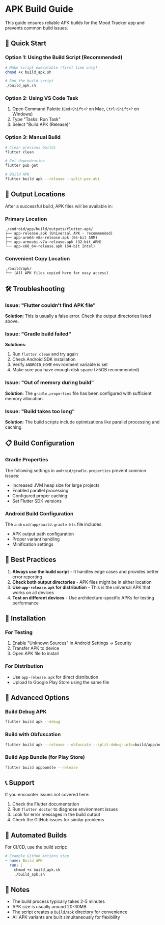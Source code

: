 # APK Build Guide

This guide ensures reliable APK builds for the Mood Tracker app and prevents common build issues.

## 🚀 Quick Start

### Option 1: Using the Build Script (Recommended)
```bash
# Make script executable (first time only)
chmod +x build_apk.sh

# Run the build script
./build_apk.sh
```

### Option 2: Using VS Code Task
1. Open Command Palette (`Cmd+Shift+P` on Mac, `Ctrl+Shift+P` on Windows)
2. Type "Tasks: Run Task"
3. Select "Build APK (Release)"

### Option 3: Manual Build
```bash
# Clean previous builds
flutter clean

# Get dependencies
flutter pub get

# Build APK
flutter build apk --release --split-per-abi
```

## 📁 Output Locations

After a successful build, APK files will be available in:

### Primary Location
```
./android/app/build/outputs/flutter-apk/
├── app-release.apk (Universal APK - recommended)
├── app-arm64-v8a-release.apk (64-bit ARM)
├── app-armeabi-v7a-release.apk (32-bit ARM)
└── app-x86_64-release.apk (64-bit Intel)
```

### Convenient Copy Location
```
./build/apk/
└── (All APK files copied here for easy access)
```

## 🛠️ Troubleshooting

### Issue: "Flutter couldn't find APK file"
**Solution**: This is usually a false error. Check the output directories listed above.

### Issue: "Gradle build failed"
**Solutions**:
1. Run `flutter clean` and try again
2. Check Android SDK installation
3. Verify `ANDROID_HOME` environment variable is set
4. Make sure you have enough disk space (>5GB recommended)

### Issue: "Out of memory during build"
**Solution**: The `gradle.properties` file has been configured with sufficient memory allocation.

### Issue: "Build takes too long"
**Solution**: The build scripts include optimizations like parallel processing and caching.

## 📋 Build Configuration

### Gradle Properties
The following settings in `android/gradle.properties` prevent common issues:
- Increased JVM heap size for large projects
- Enabled parallel processing
- Configured proper caching
- Set Flutter SDK versions

### Android Build Configuration
The `android/app/build.gradle.kts` file includes:
- APK output path configuration
- Proper variant handling
- Minification settings

## 🎯 Best Practices

1. **Always use the build script** - It handles edge cases and provides better error reporting
2. **Check both output directories** - APK files might be in either location
3. **Use `app-release.apk` for distribution** - This is the universal APK that works on all devices
4. **Test on different devices** - Use architecture-specific APKs for testing performance

## 📱 Installation

### For Testing
1. Enable "Unknown Sources" in Android Settings → Security
2. Transfer APK to device
3. Open APK file to install

### For Distribution
- Use `app-release.apk` for direct distribution
- Upload to Google Play Store using the same file

## 🔧 Advanced Options

### Build Debug APK
```bash
flutter build apk --debug
```

### Build with Obfuscation
```bash
flutter build apk --release --obfuscate --split-debug-info=build/app/outputs/symbols
```

### Build App Bundle (for Play Store)
```bash
flutter build appbundle --release
```

## 📞 Support

If you encounter issues not covered here:
1. Check the Flutter documentation
2. Run `flutter doctor` to diagnose environment issues
3. Look for error messages in the build output
4. Check the GitHub issues for similar problems

## 🔄 Automated Builds

For CI/CD, use the build script:
```yaml
# Example GitHub Actions step
- name: Build APK
  run: |
    chmod +x build_apk.sh
    ./build_apk.sh
```

## 📝 Notes

- The build process typically takes 2-5 minutes
- APK size is usually around 20-30MB
- The script creates a `build/apk` directory for convenience
- All APK variants are built simultaneously for flexibility
